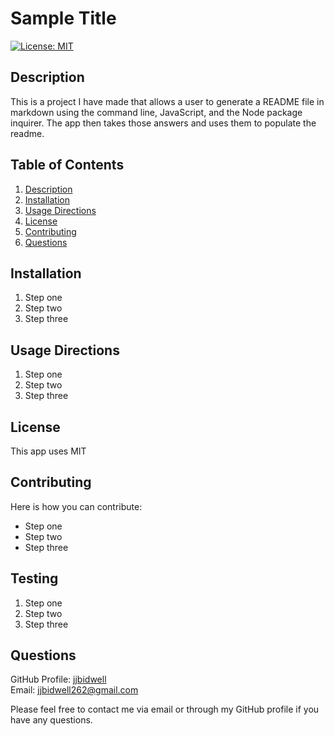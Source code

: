 # Sample Title 
[![License: MIT](https://img.shields.io/badge/License-MIT-yellow.svg)](https://opensource.org/licenses/MIT)  

## Description
This is a project I have made that allows a user to generate a README file in markdown using the command line, JavaScript, and the Node package inquirer. The app then takes those answers and uses them to populate the readme. 

## Table of Contents

1. [Description](#Description)
2. [Installation](#Installation)
3. [Usage Directions](#UsageDirections)
4. [License](#License)
5. [Contributing](#Contributing)
6. [Questions](#Questions)


## Installation
1. Step one
2. Step two
3. Step three


## Usage Directions
1. Step one
2. Step two
3. Step three


## License 
This app uses MIT

## Contributing 
Here is how you can contribute: 
* Step one
* Step two
* Step three
  
  
## Testing  
1. Step one
2. Step two
3. Step three


## Questions
GitHub Profile: [jjbidwell](https://github.com/jjbidwell)  
Email: jjbidwell262@gmail.com  

Please feel free to contact me via email or through my GitHub profile if you have any questions.

